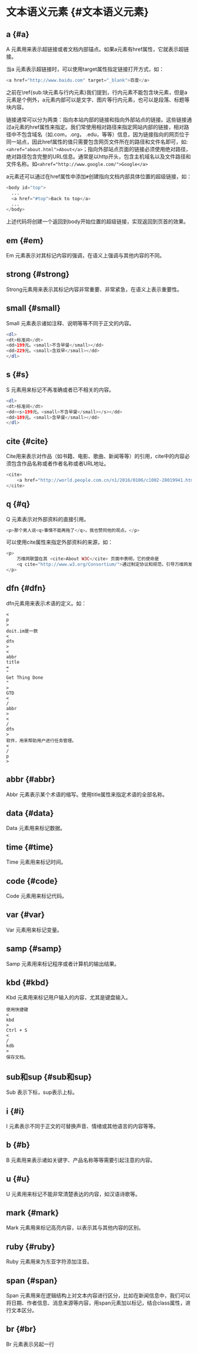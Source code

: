 # 文本语义元素 {#文本语义元素}

## a {#a}

A 元素用来表示超链接或者文档内部锚点。如果a元素有href属性，它就表示超链接。

当a 元素表示超链接时，可以使用target属性指定链接打开方式，如：

```php
<a href="http://www.baidu.com" target="_blank">百度</a>
```

之前在\ref{sub:块元素与行内元素}我们提到，行内元素不能包含块元素，但是a元素是个例外，a元素内部可以是文字、图片等行内元素，也可以是段落、标题等块内容。

链接通常可以分为两类：指向本站内部的链接和指向外部站点的链接。这些链接通过a元素的href属性来指定。我们常使用相对路径来指定网站内部的链接，相对路径中不包含域名（如.com，.org， .edu，等等）信息，因为链接指向的网页位于同一站点，因此href属性的值只需要包含网页文件所在的路径和文件名即可，如:`<ahref="about.html">About</a>`；指向外部站点页面的链接必须使用绝对路径，绝对路径包含完整的URL信息。通常是以http开头，包含主机域名以及文件路径和文件名称。如`<ahref="http://www.google.com/">Google</a>`

a元素还可以通过在href属性中添加`#`创建指向文档内部具体位置的超级链接，如：

```php
<body id="top">
  ...
  <a href="#top">Back to top</a>
  ...
</body>
```

上述代码将创建一个返回到body开始位置的超级链接，实现返回到页首的效果。

## em {#em}

Em 元素表示对其标记内容的强调，在语义上强调与其他内容的不同。

## strong {#strong}

Strong元素用来表示其标记内容非常重要、非常紧急，在语义上表示重要性。

## small {#small}

Small 元素表示诸如注释、说明等等不同于正文的内容。

```php
<dl>
<dt>标准间</dt>
<dd>199元。<small>不含早餐</small></dd>
<dd>229元。<small>含双早</small></dd>
</dl>
```

## s {#s}

S 元素用来标记不再准确或者已不相关的内容。

```php
<dl>
<dt>标准间</dt>
<dd><s>199元。<small>不含早餐</small></s></dd>
<dd>189元。<small>含早餐</small></dd>
</dl>
```

## cite {#cite}

Cite用来表示对作品（如书籍、电影、歌曲、新闻等等）的引用，cite中的内容必须包含作品名称或者作者名称或者URL地址。

```php
<cite>
    <a href="http://world.people.com.cn/n1/2016/0106/c1002-28019941.html">聚焦朝鲜的历次核试验</a>. 人民网. 
</cite>
```

## q {#q}

Q 元素表示对外部资料的直接引用。

```php
<p>那个男人说<q>事情不能再拖了</q>。我也赞同他的观点。</p>
```

可以使用cite属性来指定外部资料的来源，如：

```php
<p>
    万维网联盟在其 <cite>About W3C</cite> 页面中表明，它的使命是 
    <q cite="http://www.w3.org/Consortium/">通过制定协议和规范，引导万维网发挥其全部潜力，确保万维网的长期发展。</q>. 
</p>
```

## dfn {#dfn}

dfn元素用来表示术语的定义。如：

```
<
p
>
doit.im是一款
<
dfn
>
<
abbr
title
=
"
Get Thing Done
"
>
GTD
<
/
abbr
>
<
/
dfn
>
软件，用来帮助用户进行任务管理。
<
/
p
>
```

## abbr {#abbr}

Abbr 元素表示某个术语的缩写。使用title属性来指定术语的全部名称。

## data {#data}

Data 元素用来标记数据。

## time {#time}

Time 元素用来标记时间。

## code {#code}

Code 元素用来标记代码。

## var {#var}

Var 元素用来标记变量。

## samp {#samp}

Samp 元素用来标记程序或者计算机的输出结果。

## kbd {#kbd}

Kbd 元素用来标记用户输入的内容，尤其是键盘输入。

```
使用快捷键
<
kbd
>
Ctrl + S 
<
/
kdb
>
保存文档。
```

## sub和sup {#sub和sup}

Sub 表示下标，sup表示上标。

## i {#i}

I 元素表示不同于正文的可替换声音、情绪或其他语言的内容等等。

## b {#b}

B 元素用来表示诸如关键字、产品名称等等需要引起注意的内容。

## u {#u}

U 元素用来标记不能非常清楚表达的内容，如汉语诗歌等。

## mark {#mark}

Mark 元素用来标记高亮内容，以表示其与其他内容的区别。

## ruby {#ruby}

Ruby 元素用来为东亚字符添加注音。

## span {#span}

Span 元素用来在逻辑结构上对文本内容进行区分，比如在新闻信息中，我们可以将日期、作者信息、消息来源等内容，用span元素加以标记，结合class属性，进行文本区分。

## br {#br}

Br 元素表示另起一行

